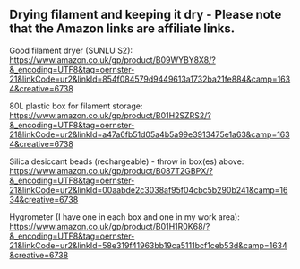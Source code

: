 ## Drying filament and keeping it dry - Please note that the Amazon links are affiliate links.

Good filament dryer (SUNLU S2): https://www.amazon.co.uk/gp/product/B09WYBY8X8/?&_encoding=UTF8&tag=oernster-21&linkCode=ur2&linkId=854f084579d9449613a1732ba21fe884&camp=1634&creative=6738

80L plastic box for filament storage: https://www.amazon.co.uk/gp/product/B01H2SZRS2/?&_encoding=UTF8&tag=oernster-21&linkCode=ur2&linkId=a47a6fb51d05a4b5a99e3913475e1a63&camp=1634&creative=6738

Silica desiccant beads (rechargeable) - throw in box(es) above: https://www.amazon.co.uk/gp/product/B087T2GBPX/?&_encoding=UTF8&tag=oernster-21&linkCode=ur2&linkId=00aabde2c3038af95f04cbc5b290b241&camp=1634&creative=6738

Hygrometer (I have one in each box and one in my work area): https://www.amazon.co.uk/gp/product/B01H1R0K68/?&_encoding=UTF8&tag=oernster-21&linkCode=ur2&linkId=58e319f41963bb19ca5111bcf1ceb53d&camp=1634&creative=6738
